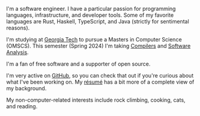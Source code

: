 <!-- markdownlint-disable first-line-heading -->

I'm a software engineer. I have a particular passion for programming languages, infrastructure, and developer tools.
Some of my favorite languages are Rust, Haskell, TypeScript, and Java (strictly for sentimental reasons).

I'm studying at [Georgia Tech](https://omscs.gatech.edu/) to pursue a Masters in Computer Science (OMSCS).
This semester (Spring 2024) I'm taking [Compilers](https://omscs.gatech.edu/cs-8803-o08-compilers-theory-and-practice)
and [Software Analysis](https://omscs.gatech.edu/cs-6340-software-analysis).

I'm a fan of free software and a supporter of open source.

I'm very active on [GitHub](https://github.com/shepherdjerred),
so you can check that out if you're curious about what I've been working on.
My [résumé](https://resume.sjer.red/) has a bit more of a complete view of my background.

My non-computer-related interests include rock climbing, cooking, cats, and reading.
